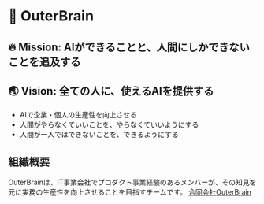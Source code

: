 # 🧠 OuterBrain

## 🔥 Mission: AIができることと、人間にしかできないことを追及する

## 🌏 Vision: 全ての人に、使えるAIを提供する

- AIで企業・個人の生産性を向上させる
- 人間がやらなくていいことを、やらなくていいようにする
- 人間が一人ではできないことを、できるようにする

## 組織概要
OuterBrainは、IT事業会社でプロダクト事業経験のあるメンバーが、その知見を元に実務の生産性を向上させることを目指すチームです。
[合同会社OuterBrain](https://outerbrain.co.jp/)
